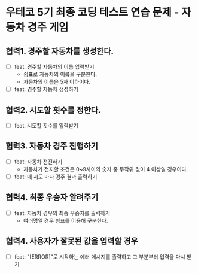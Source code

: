 # 우테코 5기 최종 코딩 테스트 연습 문제 - 자동차 경주 게임

## 협력1. 경주할 자동차를 생성한다.

- [ ] feat: 경주할 자동차의 이름 입력받기
  - 쉼표로 자동차의 이름을 구분한다.
  - 자동차의 이름은 5자 이하이다.
- [ ] feat: 경주할 자동차 생성하기

## 협력2. 시도할 횟수를 정한다.

- [ ] feat: 시도할 횟수를 입력받기

## 협력3. 자동차 경주 진행하기

- [ ] feat: 자동차 전진하기
  - 자동차가 전지할 조건은 0~9사이의 숫자 중 무작위 값이 4 이상일 경우이다.
- [ ] feat: 매 시도 마다 경주 결과 출력하기

## 협력4. 최종 우승자 알려주기

- [ ] feat: 자동차 경우의 최종 우승자를 출력하기
  - 여러명일 경우 쉼표를 이용해 구분한다.

## 협력4. 사용자가 잘못된 값을 입력할 경우

- [ ] feat: "[ERROR]"로 시작하는 에러 메시지를 출력하고 그 부분부터 입력을 다시 받기
